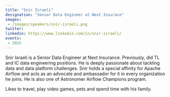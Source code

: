 ```yaml
---
title: "Snir Israeli"
designation: "Senior Data Engineer at Next Insurace"
images:
 - /images/speakers/snir-israeli.png
twitter: 
linkedin: https://www.linkedin.com/in/snir-israeli/
events:
 - 2025
---
```


Snir Israeli is a Senior Data Engineer at Next Insurance. Previously, did TL and IC data engineering positions.  He is deeply passionate about tackling data and data platform challenges. Snir holds a special affinity for Apache Airflow and acts as an advocate and ambassador for it in every organization he joins. He is also one of  Astronomer Airflow Champions program.

Likes to travel, play video games, pets and spend time with his family.